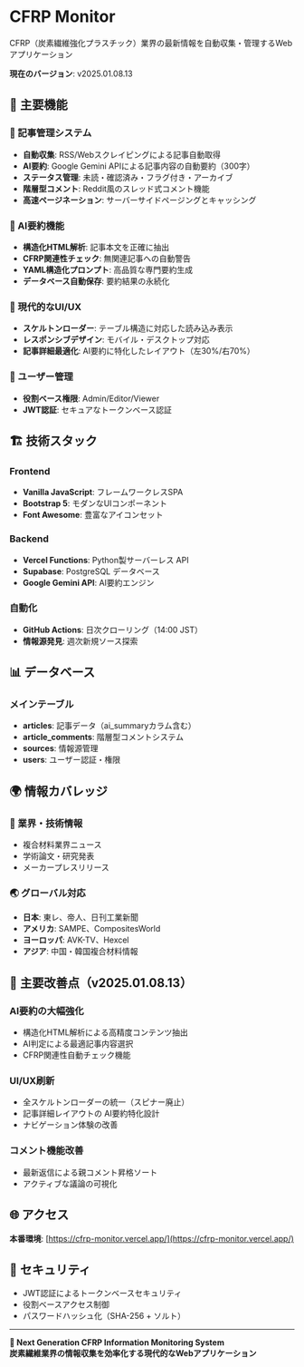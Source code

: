 # CFRP Monitor

CFRP（炭素繊維強化プラスチック）業界の最新情報を自動収集・管理するWebアプリケーション

**現在のバージョン**: v2025.01.08.13

## 🌟 主要機能

### 📰 記事管理システム
- **自動収集**: RSS/Webスクレイピングによる記事自動取得
- **AI要約**: Google Gemini APIによる記事内容の自動要約（300字）
- **ステータス管理**: 未読・確認済み・フラグ付き・アーカイブ
- **階層型コメント**: Reddit風のスレッド式コメント機能
- **高速ページネーション**: サーバーサイドページングとキャッシング

### 🤖 AI要約機能
- **構造化HTML解析**: 記事本文を正確に抽出
- **CFRP関連性チェック**: 無関連記事への自動警告
- **YAML構造化プロンプト**: 高品質な専門要約生成
- **データベース自動保存**: 要約結果の永続化

### 🎨 現代的なUI/UX
- **スケルトンローダー**: テーブル構造に対応した読み込み表示
- **レスポンシブデザイン**: モバイル・デスクトップ対応
- **記事詳細最適化**: AI要約に特化したレイアウト（左30%/右70%）

### 👥 ユーザー管理
- **役割ベース権限**: Admin/Editor/Viewer
- **JWT認証**: セキュアなトークンベース認証

## 🏗️ 技術スタック

### Frontend
- **Vanilla JavaScript**: フレームワークレスSPA
- **Bootstrap 5**: モダンなUIコンポーネント
- **Font Awesome**: 豊富なアイコンセット

### Backend
- **Vercel Functions**: Python製サーバーレス API
- **Supabase**: PostgreSQL データベース
- **Google Gemini API**: AI要約エンジン

### 自動化
- **GitHub Actions**: 日次クローリング（14:00 JST）
- **情報源発見**: 週次新規ソース探索

## 📊 データベース

### メインテーブル
- **articles**: 記事データ（ai_summaryカラム含む）
- **article_comments**: 階層型コメントシステム
- **sources**: 情報源管理
- **users**: ユーザー認証・権限

## 🌍 情報カバレッジ

### 📰 業界・技術情報
- 複合材料業界ニュース
- 学術論文・研究発表
- メーカープレスリリース

### 🌏 グローバル対応
- **日本**: 東レ、帝人、日刊工業新聞
- **アメリカ**: SAMPE、CompositesWorld
- **ヨーロッパ**: AVK-TV、Hexcel
- **アジア**: 中国・韓国複合材料情報

## 🚀 主要改善点（v2025.01.08.13）

### AI要約の大幅強化
- 構造化HTML解析による高精度コンテンツ抽出
- AI判定による最適記事内容選択
- CFRP関連性自動チェック機能

### UI/UX刷新
- 全スケルトンローダーの統一（スピナー廃止）
- 記事詳細レイアウトの AI要約特化設計
- ナビゲーション体験の改善

### コメント機能改善
- 最新返信による親コメント昇格ソート
- アクティブな議論の可視化

## 🌐 アクセス

**本番環境**: [https://cfrp-monitor.vercel.app/](https://cfrp-monitor.vercel.app/)

## 🔐 セキュリティ

- JWT認証によるトークンベースセキュリティ
- 役割ベースアクセス制御
- パスワードハッシュ化（SHA-256 + ソルト）

---

**🚀 Next Generation CFRP Information Monitoring System**  
**炭素繊維業界の情報収集を効率化する現代的なWebアプリケーション**